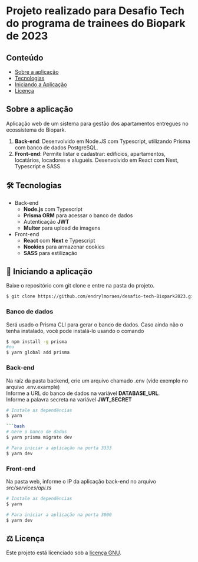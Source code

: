 #  Projeto realizado para Desafio Tech do programa de trainees do Biopark de 2023

## Conteúdo
* [Sobre a aplicação](#sobre-a-aplicação)
* [Tecnologias](#hammer_and_wrench-tecnologias)
* [Iniciando a Aplicação](#car-Iniciando-a-aplicação)
* [Licença](#balance_scale-licença)

## Sobre a aplicação
Aplicação web de um sistema para gestão dos apartamentos entregues no ecossistema do Biopark.
<br />
1. __Back-end__: Desenvolvido em Node.JS com Typescript, utilizando Prisma com banco de dados PostgreSQL.
2. __Front-end__: Permite listar e cadastrar: edifícios, apartamentos, locatários, locadores e aluguéis. Desenvolvido em React com Next, Typescript e SASS.

## :hammer_and_wrench: Tecnologias
* Back-end
  * __Node.js__ com Typescript
  * __Prisma ORM__ para acessar o banco de dados
  * Autenticação __JWT__
  * __Multer__ para upload de imagens
* Front-end
  * __React__ com __Next__ e Typescript
  * __Nookies__ para armazenar cookies
  * __SASS__ para estilização

## :car: Iniciando a aplicação
Baixe o repositório com git clone e entre na pasta do projeto.
```bash
$ git clone https://github.com/endrylmoraes/desafio-tech-Biopark2023.git
```
### __Banco de dados__
Será usado o Prisma CLI para gerar o banco de dados. Caso ainda não o tenha instalado, você pode instalá-lo usando o comando
```bash
$ npm install -g prisma 
#ou 
$ yarn global add prisma
```

### __Back-end__
Na raíz da pasta backend, crie um arquivo chamado .env (vide exemplo no arquivo .env.example)<br/>
Informe a URL do banco de dados na variável __DATABASE_URL__.<br/>
Informe a palavra secreta na variável __JWT_SECRET__<br/>
```bash
# Instale as dependências
$ yarn

```bash
# Gere o banco de dados
$ yarn prisma migrate dev

# Para iniciar a aplicação na porta 3333
$ yarn dev
```
### __Front-end__
  Na pasta web, informe o IP da aplicação back-end no arquivo _src/services/api.ts_<br/>
```bash
# Instale as dependências
$ yarn

# Para iniciar a aplicação na porta 3000
$ yarn dev
```

## :balance_scale: Licença
Este projeto está licenciado sob a [licença GNU](LICENSE).